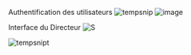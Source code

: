 Authentification des utilisateurs
![tempsnip](https://github.com/DaoudaBoye/Suivi_Appui/assets/125743118/a1a5db54-fe1a-47e0-85a5-ba30d7008411)
![image](https://github.com/DaoudaBoye/Suivi_Appui/assets/125743118/d87f5d2c-9d30-456b-8bf2-60d9d3d0b00d)


Interface du Directeur
![S](https://github.com/DaoudaBoye/Suivi_Appui/assets/125743118/72d6318e-06e5-4ff8-bd2e-30da5cacc3b7)

![tempsnipt](https://github.com/DaoudaBoye/Suivi_Appui/assets/125743118/137aeb42-e3f6-4120-a401-b7e06c46acb6)


